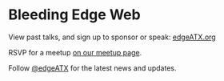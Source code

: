 # Bleeding Edge Web

View past talks, and sign up to sponsor or speak: [edgeATX.org](https://www.edgeatx.org/)

RSVP for a meetup [on our meetup page](http://www.meetup.com/bleeding-edge-web/).

Follow [@edgeATX](https://twitter.com/edgeatx) for the latest news and updates.
